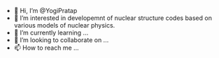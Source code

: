 - 👋 Hi, I’m @YogiPratap
- 👀 I’m interested in developemnt of nuclear structure codes based on various models of nuclear physics.
- 🌱 I’m currently learning ...
- 💞️ I’m looking to collaborate on ...
- 📫 How to reach me ...

<!---
YogiPratap/YogiPratap is a ✨ special ✨ repository because its `README.md` (this file) appears on your GitHub profile.
You can click the Preview link to take a look at your changes.
--->
